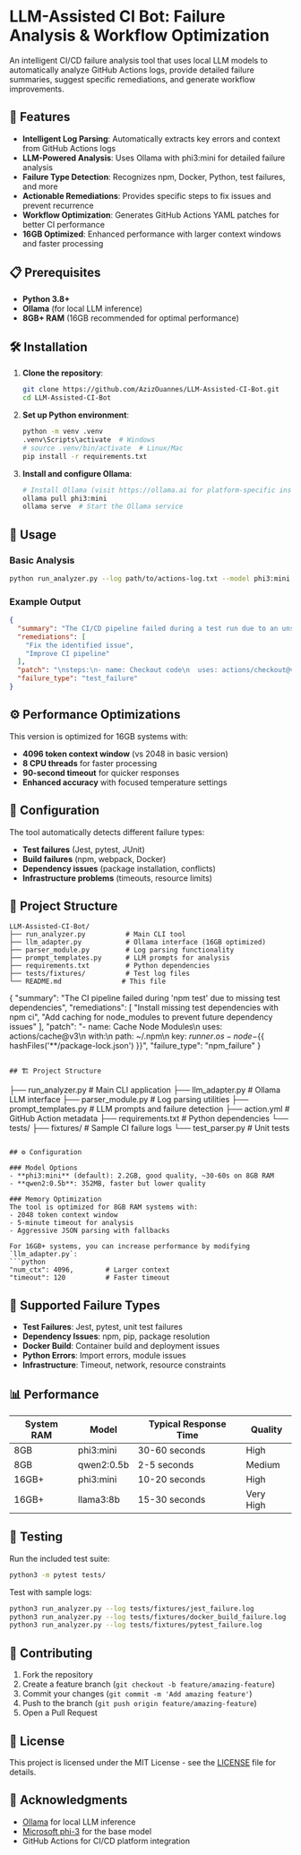 # LLM-Assisted CI Bot: Failure Analysis & Workflow Optimization

An intelligent CI/CD failure analysis tool that uses local LLM models to automatically analyze GitHub Actions logs, provide detailed failure summaries, suggest specific remediations, and generate workflow improvements.

## 🚀 Features

- **Intelligent Log Parsing**: Automatically extracts key errors and context from GitHub Actions logs
- **LLM-Powered Analysis**: Uses Ollama with phi3:mini for detailed failure analysis
- **Failure Type Detection**: Recognizes npm, Docker, Python, test failures, and more
- **Actionable Remediations**: Provides specific steps to fix issues and prevent recurrence
- **Workflow Optimization**: Generates GitHub Actions YAML patches for better CI performance
- **16GB Optimized**: Enhanced performance with larger context windows and faster processing

## 📋 Prerequisites

- **Python 3.8+**
- **Ollama** (for local LLM inference)
- **8GB+ RAM** (16GB recommended for optimal performance)

## 🛠️ Installation

1. **Clone the repository**:
   ```bash
   git clone https://github.com/AzizOuannes/LLM-Assisted-CI-Bot.git
   cd LLM-Assisted-CI-Bot
   ```

2. **Set up Python environment**:
   ```bash
   python -m venv .venv
   .venv\Scripts\activate  # Windows
   # source .venv/bin/activate  # Linux/Mac
   pip install -r requirements.txt
   ```

3. **Install and configure Ollama**:
   ```bash
   # Install Ollama (visit https://ollama.ai for platform-specific instructions)
   ollama pull phi3:mini
   ollama serve  # Start the Ollama service
   ```

## 🎯 Usage

### Basic Analysis
```bash
python run_analyzer.py --log path/to/actions-log.txt --model phi3:mini
```

### Example Output
```json
{
  "summary": "The CI/CD pipeline failed during a test run due to an unspecified error that caused npm tests to fail.",
  "remediations": [
    "Fix the identified issue",
    "Improve CI pipeline"
  ],
  "patch": "\nsteps:\n- name: Checkout code\n  uses: actions/checkout@v2\n- name: Setup Node.js and install dependencies\n  run: |\n    npm ci --cache .npm\n- name: Run tests with coverage report\n  run: |-\n    npm test -- --coverage",
  "failure_type": "test_failure"
}
```

## ⚙️ Performance Optimizations

This version is optimized for 16GB systems with:
- **4096 token context window** (vs 2048 in basic version)
- **8 CPU threads** for faster processing
- **90-second timeout** for quicker responses
- **Enhanced accuracy** with focused temperature settings

## 🔧 Configuration

The tool automatically detects different failure types:
- **Test failures** (Jest, pytest, JUnit)
- **Build failures** (npm, webpack, Docker)
- **Dependency issues** (package installation, conflicts)
- **Infrastructure problems** (timeouts, resource limits)

## 📁 Project Structure

```
LLM-Assisted-CI-Bot/
├── run_analyzer.py          # Main CLI tool
├── llm_adapter.py           # Ollama interface (16GB optimized)
├── parser_module.py         # Log parsing functionality
├── prompt_templates.py      # LLM prompts for analysis
├── requirements.txt         # Python dependencies
├── tests/fixtures/          # Test log files
└── README.md               # This file
```
{
  "summary": "The CI pipeline failed during 'npm test' due to missing test dependencies",
  "remediations": [
    "Install missing test dependencies with npm ci",
    "Add caching for node_modules to prevent future dependency issues"
  ],
  "patch": "- name: Cache Node Modules\n  uses: actions/cache@v3\n  with:\n    path: ~/.npm\n    key: ${{ runner.os }}-node-${{ hashFiles('**/package-lock.json') }}",
  "failure_type": "npm_failure"
}
```

## 🏗️ Project Structure

```
├── run_analyzer.py          # Main CLI application
├── llm_adapter.py           # Ollama LLM interface
├── parser_module.py         # Log parsing utilities
├── prompt_templates.py      # LLM prompts and failure detection
├── action.yml              # GitHub Action metadata
├── requirements.txt        # Python dependencies
└── tests/
    ├── fixtures/           # Sample CI failure logs
    └── test_parser.py      # Unit tests
```

## ⚙️ Configuration

### Model Options
- **phi3:mini** (default): 2.2GB, good quality, ~30-60s on 8GB RAM
- **qwen2:0.5b**: 352MB, faster but lower quality

### Memory Optimization
The tool is optimized for 8GB RAM systems with:
- 2048 token context window
- 5-minute timeout for analysis
- Aggressive JSON parsing with fallbacks

For 16GB+ systems, you can increase performance by modifying `llm_adapter.py`:
```python
"num_ctx": 4096,        # Larger context
"timeout": 120          # Faster timeout
```

## 🔧 Supported Failure Types

- **Test Failures**: Jest, pytest, unit test failures
- **Dependency Issues**: npm, pip, package resolution
- **Docker Build**: Container build and deployment issues
- **Python Errors**: Import errors, module issues
- **Infrastructure**: Timeout, network, resource constraints

## 📊 Performance

| System RAM | Model | Typical Response Time | Quality |
|------------|-------|----------------------|---------|
| 8GB | phi3:mini | 30-60 seconds | High |
| 8GB | qwen2:0.5b | 2-5 seconds | Medium |
| 16GB+ | phi3:mini | 10-20 seconds | High |
| 16GB+ | llama3:8b | 15-30 seconds | Very High |

## 🧪 Testing

Run the included test suite:
```bash
python3 -m pytest tests/
```

Test with sample logs:
```bash
python3 run_analyzer.py --log tests/fixtures/jest_failure.log
python3 run_analyzer.py --log tests/fixtures/docker_build_failure.log
python3 run_analyzer.py --log tests/fixtures/pytest_failure.log
```

## 🤝 Contributing

1. Fork the repository
2. Create a feature branch (`git checkout -b feature/amazing-feature`)
3. Commit your changes (`git commit -m 'Add amazing feature'`)
4. Push to the branch (`git push origin feature/amazing-feature`)
5. Open a Pull Request

## 📝 License

This project is licensed under the MIT License - see the [LICENSE](LICENSE) file for details.

## 🙏 Acknowledgments

- [Ollama](https://ollama.ai) for local LLM inference
- [Microsoft phi-3](https://huggingface.co/microsoft/Phi-3-mini-4k-instruct) for the base model
- GitHub Actions for CI/CD platform integration
